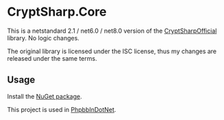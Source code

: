# CryptSharp.Core

This is a netstandard 2.1 / net6.0 / net8.0 version of the [CryptSharpOfficial](https://www.zer7.com/software/cryptsharp) library. No logic changes.

The original library is licensed under the ISC license, thus my changes are released under the same terms.

## Usage
Install the [NuGet package](https://www.nuget.org/packages/CryptSharp.Core/).

This project is used in [PhpbbInDotNet](https://github.com/costinbanu/PhpbbInDotnet).
